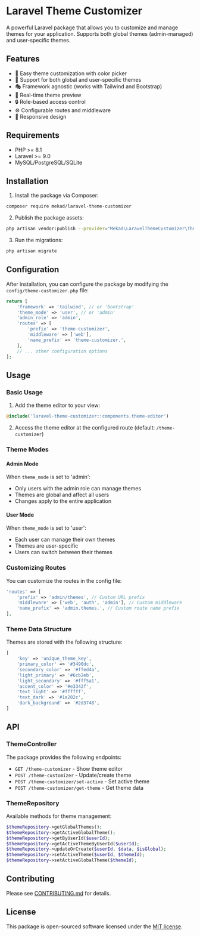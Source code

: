 # Laravel Theme Customizer

A powerful Laravel package that allows you to customize and manage themes for your application. Supports both global themes (admin-managed) and user-specific themes.

## Features

- 🎨 Easy theme customization with color picker
- 👥 Support for both global and user-specific themes
- 🎭 Framework agnostic (works with Tailwind and Bootstrap)
- 🔄 Real-time theme preview
- 🔒 Role-based access control
- ⚙️ Configurable routes and middleware
- 📱 Responsive design

## Requirements

- PHP >= 8.1
- Laravel >= 9.0
- MySQL/PostgreSQL/SQLite

## Installation

1. Install the package via Composer:

```bash
composer require mekad/laravel-theme-customizer
```

2. Publish the package assets:

```bash
php artisan vendor:publish --provider="Mekad\LaravelThemeCustomizer\ThemeCustomizerServiceProvider"
```

3. Run the migrations:

```bash
php artisan migrate
```

## Configuration

After installation, you can configure the package by modifying the `config/theme-customizer.php` file:

```php
return [
    'framework' => 'tailwind', // or 'bootstrap'
    'theme_mode' => 'user', // or 'admin'
    'admin_role' => 'admin',
    'routes' => [
        'prefix' => 'theme-customizer',
        'middleware' => ['web'],
        'name_prefix' => 'theme-customizer.',
    ],
    // ... other configuration options
];
```

## Usage

### Basic Usage

1. Add the theme editor to your view:

```php
@include('laravel-theme-customizer::components.theme-editor')
```

2. Access the theme editor at the configured route (default: `/theme-customizer`)

### Theme Modes

#### Admin Mode

When `theme_mode` is set to 'admin':

- Only users with the admin role can manage themes
- Themes are global and affect all users
- Changes apply to the entire application

#### User Mode

When `theme_mode` is set to 'user':

- Each user can manage their own themes
- Themes are user-specific
- Users can switch between their themes

### Customizing Routes

You can customize the routes in the config file:

```php
'routes' => [
    'prefix' => 'admin/themes', // Custom URL prefix
    'middleware' => ['web', 'auth', 'admin'], // Custom middleware
    'name_prefix' => 'admin.themes.', // Custom route name prefix
],
```

### Theme Data Structure

Themes are stored with the following structure:

```php
[
    'key' => 'unique_theme_key',
    'primary_color' => '#3490dc',
    'secondary_color' => '#ffed4a',
    'light_primary' => '#6cb2eb',
    'light_secondary' => '#fff5a1',
    'accent_color' => '#e3342f',
    'text_light' => '#ffffff',
    'text_dark' => '#1a202c',
    'dark_background' => '#2d3748',
]
```

## API

### ThemeController

The package provides the following endpoints:

- `GET /theme-customizer` - Show theme editor
- `POST /theme-customizer` - Update/create theme
- `POST /theme-customizer/set-active` - Set active theme
- `POST /theme-customizer/get-theme` - Get theme data

### ThemeRepository

Available methods for theme management:

```php
$themeRepository->getGlobalThemes();
$themeRepository->getActiveGlobalTheme();
$themeRepository->getByUserId($userId);
$themeRepository->getActiveThemeByUserId($userId);
$themeRepository->updateOrCreate($userId, $data, $isGlobal);
$themeRepository->setActiveTheme($userId, $themeId);
$themeRepository->setActiveGlobalTheme($themeId);
```

## Contributing

Please see [CONTRIBUTING.md](CONTRIBUTING.md) for details.

## License

This package is open-sourced software licensed under the [MIT license](LICENSE.md).
